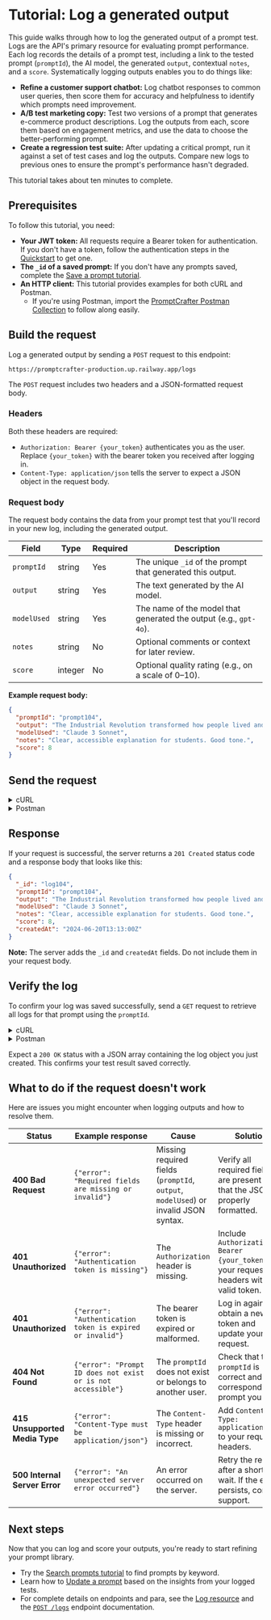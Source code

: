 # Tutorial: Log a generated output

This guide walks through how to log the generated output of a prompt test. Logs are the API's primary resource for evaluating prompt performance. Each log records the details of a prompt test, including a link to the tested prompt (`promptId`), the AI model, the generated `output`, contextual `notes`, and a `score`. Systematically logging outputs enables you to do things like:

- **Refine a customer support chatbot:** Log chatbot responses to common user queries, then score them for accuracy and helpfulness to identify which prompts need improvement.
- **A/B test marketing copy:** Test two versions of a prompt that generates e-commerce product descriptions. Log the outputs from each, score them based on engagement metrics, and use the data to choose the better-performing prompt.
- **Create a regression test suite:** After updating a critical prompt, run it against a set of test cases and log the outputs. Compare new logs to previous ones to ensure the prompt's performance hasn't degraded.

This tutorial takes about ten minutes to complete.

## Prerequisites

To follow this tutorial, you need:

- **Your JWT token:** All requests require a Bearer token for authentication. If you don't have a token, follow the authentication steps in the [Quickstart](../quickstart.md) to get one.
- **The `_id` of a saved prompt:** If you don't have any prompts saved, complete the [Save a prompt tutorial](create-prompt.md).
- **An HTTP client:** This tutorial provides examples for both cURL and Postman.
    - If you're using Postman, import the [PromptCrafter Postman Collection](postman.md) to follow along easily.

## Build the request

Log a generated output by sending a `POST` request to this endpoint:

```text
https://promptcrafter-production.up.railway.app/logs
```

The `POST` request includes two headers and a JSON-formatted request body.

### Headers

Both these headers are required:

- `Authorization: Bearer {your_token}` authenticates you as the user. Replace `{your_token}` with the bearer token you received after logging in.
- `Content-Type: application/json` tells the server to expect a JSON object in the request body.

### Request body

The request body contains the data from your prompt test that you'll record in your new log, including the generated output.

| Field       | Type    | Required | Description                                                                    |
|-------------|---------|----------|--------------------------------------------------------------------------------|
| `promptId`  | string  | Yes      | The unique `_id` of the prompt that generated this output.                       |
| `output`    | string  | Yes      | The text generated by the AI model.                                             |
| `modelUsed` | string  | Yes      | The name of the model that generated the output (e.g., `gpt-4o`). |
| `notes`     | string  | No       | Optional comments or context for later review.                                 |
| `score`     | integer | No       | Optional quality rating (e.g., on a scale of 0–10).                           |

**Example request body:**

```json
{
  "promptId": "prompt104",
  "output": "The Industrial Revolution transformed how people lived and worked by introducing inventions like the steam engine and the spinning jenny. These technologies allowed factories to produce goods faster, making everyday items cheaper and more accessible for families throughout Europe and America.",
  "modelUsed": "Claude 3 Sonnet",
  "notes": "Clear, accessible explanation for students. Good tone.",
  "score": 8
}
```

## Send the request

<details>
<summary>cURL</summary>

To make the cURL commands cleaner, set shell variables for the base URL, your token, and the prompt ID. That way you don't have to retype them in every request.

```bash
BASE_URL="https://promptcrafter-production.up.railway.app"
TOKEN="your-jwt-goes-here" # Replace with your actual token
PROMPT_ID="prompt104" # Replace with the ID of your prompt
```

Now send the request:

```bash
curl -X POST $BASE_URL/logs \
  -H "Authorization: Bearer $TOKEN" \
  -H "Content-Type: application/json" \
  -d '{
    "promptId": "'"$PROMPT_ID"'",
    "output": "The Industrial Revolution transformed how people lived and worked by introducing inventions like the steam engine and the spinning jenny. These technologies allowed factories to produce goods faster, making everyday items cheaper and more accessible for families throughout Europe and America.",
    "modelUsed": "Claude 3 Sonnet",
    "notes": "Clear, accessible explanation for students. Good tone.",
    "score": 8
  }'
```

</details>

<details>
<summary>Postman</summary>

If you've imported the PromptCrafter Postman Collection, sending the request is simple.

1.  In the **Logs** folder, select the **Log a generated output** request.
2.  In the **Body** tab, modify the pre-filled JSON with your test data, ensuring you replace the example `promptId` with the ID of a prompt you own.
3.  Click **Send**. The collection automatically uses the `{{token}}` variable set during login, so you don't need to configure authorization headers manually.

</details>

## Response

If your request is successful, the server returns a `201 Created` status code and a response body that looks like this:

```json
{
  "_id": "log104",
  "promptId": "prompt104",
  "output": "The Industrial Revolution transformed how people lived and worked by introducing inventions like the steam engine and the spinning jenny. These technologies allowed factories to produce goods faster, making everyday items cheaper and more accessible for families throughout Europe and America.",
  "modelUsed": "Claude 3 Sonnet",
  "notes": "Clear, accessible explanation for students. Good tone.",
  "score": 8,
  "createdAt": "2024-06-20T13:13:00Z"
}
```

**Note:** The server adds the `_id` and `createdAt` fields. Do not include them in your request body.

## Verify the log

To confirm your log was saved successfully, send a `GET` request to retrieve all logs for that prompt using the `promptId`.

<details>
<summary>cURL</summary>

Use the variables you set earlier.

```bash
curl -X GET "$BASE_URL/logs?promptId=$PROMPT_ID" \
  -H "Authorization: Bearer $TOKEN"
```

</details>

<details>
<summary>Postman</summary>

Use the **Retrieve logs by prompt** request in the `Logs` folder. Make sure the `promptId` in the query parameters matches your prompt's `_id`, then click **Send**.

</details>

Expect a `200 OK` status with a JSON array containing the log object you just created. This confirms your test result saved correctly.

## What to do if the request doesn't work

Here are issues you might encounter when logging outputs and how to resolve them.

| Status | Example response | Cause | Solution |
|--------|------------------|--------|----------|
| **400 Bad Request** | `{"error": "Required fields are missing or invalid"}` | Missing required fields (`promptId`, `output`, `modelUsed`) or invalid JSON syntax. | Verify all required fields are present and that the JSON is properly formatted. |
| **401 Unauthorized** | `{"error": "Authentication token is missing"}` | The `Authorization` header is missing. | Include `Authorization: Bearer {your_token}` in your request headers with a valid token. |
| **401 Unauthorized** | `{"error": "Authentication token is expired or invalid"}` | The bearer token is expired or malformed. | Log in again to obtain a new token and update your request. |
| **404 Not Found** | `{"error": "Prompt ID does not exist or is not accessible"}` | The `promptId` does not exist or belongs to another user. | Check that the `promptId` is correct and corresponds to a prompt you own. |
| **415 Unsupported Media Type** | `{"error": "Content-Type must be application/json"}` | The `Content-Type` header is missing or incorrect. | Add `Content-Type: application/json` to your request headers. |
| **500 Internal Server Error** | `{"error": "An unexpected server error occurred"}` | An error occurred on the server. | Retry the request after a short wait. If the error persists, contact support. |

## Next steps

Now that you can log and score your outputs, you're ready to start refining your prompt library.

- Try the [Search prompts tutorial](tutorials/search-prompts.md) to find prompts by keyword.  
- Learn how to [Update a prompt](tutorials/update-prompt.md) based on the insights from your logged tests.  
- For complete details on endpoints and para, see the [Log resource](reference/resources/log.md) and the [`POST /logs`](reference/endpoints/post-logs.md) endpoint documentation.
